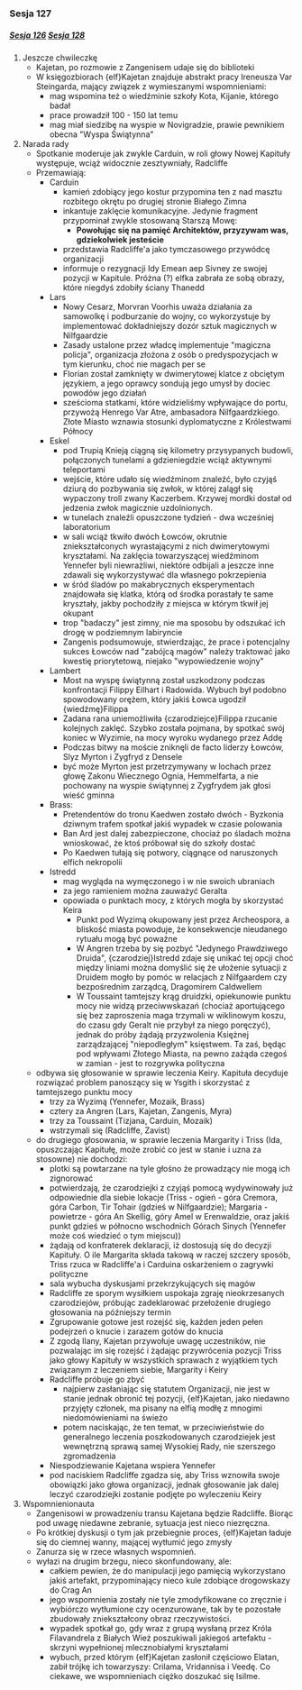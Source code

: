 ### Sesja 127
##### [Sesja 126](#sesja-126) [Sesja 128](#sesja-128)
1. Jeszcze chwileczkę
    - Kajetan, po rozmowie z Zangenisem udaje się do biblioteki
    - W księgozbiorach {elf}Kajetan znajduje abstrakt pracy Ireneusza Var Steingarda, mający związek z wymieszanymi wspomnieniami:
        - mag wspomina też o wiedźminie szkoły Kota, Kijanie, którego badał
        - prace prowadził 100 - 150 lat temu
        - mag miał siedzibę na wyspie w Novigradzie, prawie pewnikiem obecna "Wyspa Świątynna"
2. Narada rady
    - Spotkanie moderuje jak zwykle Carduin, w roli głowy Nowej Kapituły występuje, wciąż widocznie zesztywniały, Radcliffe
    - Przemawiają:
        - Carduin
            - kamień zdobiący jego kostur przypomina ten z nad masztu rozbitego okrętu po drugiej stronie Białego Zimna
            - inkantuje zaklęcie komunikacyjne. Jedynie fragment przypominał zwykle stosowaną Starszą Mowę:
                - __Powołując się na pamięć Architektów, przyzywam was, gdziekolwiek jesteście__
            - przedstawia Radcliffe'a jako tymczasowego przywódcę organizacji
            - informuje o rezygnacji Idy Emean aep Sivney ze swojej pozycji w Kapitule. Próżna (?) elfka zabrała ze sobą obrazy, które niegdyś zdobiły ściany Thanedd
        - Lars
            - Nowy Cesarz, Morvran Voorhis uważa działania za samowolkę i podburzanie do wojny, co wykorzystuje by implementować dokładniejszy dozór sztuk magicznych w Nilfgaardzie
            - Zasady ustalone przez władcę implementuje "magiczna policja", organizacja złożona z osób o predyspozycjach w tym kierunku, choć nie magach per se
            - Florian został zamknięty w dwimerytowej klatce z obciętym językiem, a jego oprawcy sondują jego umysł by dociec powodów jego działań
            - sześcioma statkami, które widzieliśmy wpływające do portu, przywożą Henrego Var Atre, ambasadora Nilfgaardzkiego. Złote Miasto wznawia stosunki dyplomatyczne z Królestwami Północy
        - Eskel
            - pod Trupią Knieją ciągną się kilometry przysypanych budowli, połączonych tunelami a gdzieniegdzie wciąż aktywnymi teleportami
            - wejście, które udało się wiedźminom znaleźć, było czyjąś dziurą do pozbywania się zwłok, w której zalągł się wypaczony troll zwany Kaczerbem. Krzywej mordki dostał od jedzenia zwłok magicznie uzdolnionych.
            - w tunelach znaleźli opuszczone tydzień - dwa wcześniej laboratorium
            - w sali wciąż tkwiło dwóch Łowców, okrutnie zniekształconych wyrastającymi z nich dwimerytowymi kryształami. Na zaklęcia towarzyszącej wiedźminom Yennefer byli niewrażliwi, niektóre odbijali a jeszcze inne zdawali się wykorzystywać dla własnego pokrzepienia
            - w śród śladów po makabrycznych eksperymentach znajdowała się klatka, którą od środka porastały te same kryształy, jakby pochodziły z miejsca w którym tkwił jej okupant
            - trop "badaczy" jest zimny, nie ma sposobu by odszukać ich drogę w podziemnym labiryncie
            - Zangenis podsumowuje, stwierdzając, że prace i potencjalny sukces Łowców nad "zabójcą magów" należy traktować jako kwestię priorytetową, niejako "wypowiedzenie wojny"
        - Lambert
            - Most na wyspę świątynną został uszkodzony podczas konfrontacji Filippy Eilhart i Radowida. Wybuch był podobno spowodowany orężem, który jakiś Łowca ugodził {wiedźmę}Filippa
            - Zadana rana uniemożliwiła {czarodziejce}Filippa rzucanie kolejnych zaklęć. Szybko została pojmana, by spotkać swój koniec w Wyzimie, na mocy wyroku wydanego przez Addę
            - Podczas bitwy na moście zniknęli de facto liderzy Łowców, Slyz Myrton i Zygfryd z Densele
            - być może Myrton jest przetrzymywany w lochach przez głowę Zakonu Wiecznego Ognia, Hemmelfarta, a nie pochowany na wyspie świątynnej z Zygfrydem jak głosi wieść gminna
        - Brass:
            - Pretendentów do tronu Kaedwen zostało dwóch - Byzkonia dziwnym trafem spotkał jakiś wypadek w czasie polowania
            - Ban Ard jest dalej zabezpieczone, chociaż po śladach można wnioskować, że ktoś próbował się do szkoły dostać
            - Po Kaedwen tułają się potwory, ciągnące od naruszonych elfich nekropolii
        - Istredd
            - mag wygląda na wymęczonego i w nie swoich ubraniach
            - za jego ramieniem można zauważyć Geralta
            - opowiada o punktach mocy, z których mogła by skorzystać Keira
                - Punkt pod Wyzimą okupowany jest przez Archeospora, a bliskość miasta powoduje, że konsekwencje nieudanego rytuału mogą być poważne
                - W Angren trzeba by się pozbyć "Jedynego Prawdziwego Druida", {czarodziej}Istredd zdaje się unikać tej opcji choć między liniami można domyślić się że ułożenie sytuacji z Druidem mogło by pomóc w relacjach z Nilfgaardem czy bezpośrednim zarządcą, Dragomirem Caldwellem
                - W Toussaint tamtejszy krąg druidzki, opiekunowie punktu mocy nie widzą przeciwwskazań (chociaż aportującego się bez zaproszenia maga trzymali w wiklinowym koszu, do czasu gdy Geralt nie przybył za niego poręczyć), jednak do próby żądają przyzwolenia Księżnej zarządzającej "niepodległym" księstwem. Ta zaś, będąc pod wpływami Złotego Miasta, na pewno zażąda czegoś w zamian - jest to rozgrywka polityczna
    - odbywa się głosowanie w sprawie leczenia Keiry. Kapituła decyduje rozwiązać problem panoszący się w Ysgith i skorzystać z tamtejszego punktu mocy
        - trzy za Wyzimą (Yennefer, Mozaik, Brass)
        - cztery za Angren (Lars, Kajetan, Zangenis, Myra)
        - trzy za Toussaint (Tizjana, Carduin, Mozaik)
        - wstrzymali się (Radcliffe, Zavist)
    - do drugiego głosowania, w sprawie leczenia Margarity i Triss (Ida, opuszczając Kapitułę, może zrobić co jest w stanie i uzna za stosowne) nie dochodzi:
        - plotki są powtarzane na tyle głośno że prowadzący nie mogą ich zignorować
        - potwierdzają, że czarodziejki z czyjąś pomocą wydywinowały już odpowiednie dla siebie lokacje (Triss - ogień - góra Cremora, góra Carbon, Tir Tohair (gdzieś w Nilfgaardzie); Margaria - powietrze - góra An Skellig, góry Amel w Erenwaldzie, oraz jakiś punkt gdzieś w północno wschodnich Górach Sinych (Yennefer może coś wiedzieć o tym miejscu))
        - żądają od konfraterek deklaracji, iż dostosują się do decyzji Kapituły. O ile Margarita składa takową w raczej szczery sposób, Triss rzuca w Radcliffe'a i Carduina oskarżeniem o zagrywki polityczne
        - sala wybucha dyskusjami przekrzykujących się magów
        - Radcliffe ze sporym wysiłkiem uspokaja zgraję nieokrzesanych czarodziejów, próbując zadeklarować przełożenie drugiego głosowania na późniejszy termin
        - Zgrupowanie gotowe jest rozejść się, każden jeden pełen podejrzeń o knucie i zarazem gotów do knucia
        - Z zgodą Ilany, Kajetan przywołuje uwagę uczestników, nie pozwalając im się rozejść i żądając przywrócenia pozycji Triss jako głowy Kapituły w wszystkich sprawach z wyjątkiem tych związanym z leczeniem siebie, Margarity i Keiry
        - Radcliffe próbuje go zbyć
            - najpierw zasłaniając się statutem Organizacji, nie jest w stanie jednak obronić tej pozycji, {elf}Kajetan, jako niedawno przyjęty członek, ma pisany na elfią modłę z mnogimi niedomówieniami na świeżo
            - potem naciskając, że ten temat, w przeciwieństwie do generalnego leczenia poszkodowanych czarodziejek jest wewnętrzną sprawą samej Wysokiej Rady, nie szerszego zgromadzenia
        - Niespodziewanie Kajetana wspiera Yennefer
        - pod naciskiem Radcliffe zgadza się, aby Triss wznowiła swoje obowiązki jako głowa organizacji, jednak głosowanie jak dalej leczyć czarodziejki zostanie podjęte po wyleczeniu Keiry
3. Wspomnienionauta
    - Zangenisowi w prowadzeniu transu Kajetana będzie Radcliffe. Biorąc pod uwagę niedawne zebranie, sytuacja jest nieco niezręczna.
    - Po krótkiej dyskusji o tym jak przebiegnie proces, {elf}Kajetan ładuje się do ciemnej wanny, mającej wytłumić jego zmysły
    - Zanurza się w rzece własnych wspomnień.
    - wyłazi na drugim brzegu, nieco skonfundowany, ale:
        - całkiem pewien, że do manipulacji jego pamięcią wykorzystano jakiś artefakt, przypominający nieco kule zdobiące drogowskazy do Crag An
        - jego wspomnienia zostały nie tyle zmodyfikowane co zręcznie i wybiórczo wytłumione czy ocenzurowane, tak by te pozostałe zbudowały zniekształcony obraz rzeczywistości.
        - wypadek spotkał go, gdy wraz z grupą wysłaną przez Króla Filavandrela z Białych Wież poszukiwali jakiegoś artefaktu - skrzyni wypełnionej mlecznobiałymi kryształami
        - wybuch, przed którym {elf}Kajetan zasłonił częściowo Elatan, zabił trójkę ich towarzyszy: Crilama, Vridannisa i Veedę. Co ciekawe, we wspomnieniach ciężko doszukać się Isilme.